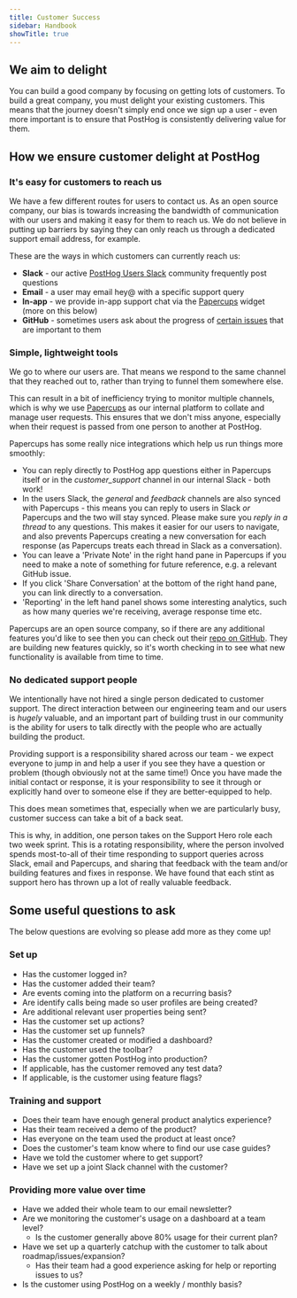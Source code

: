 ```yaml
---
title: Customer Success
sidebar: Handbook
showTitle: true
---
```


## We aim to delight

You can build a good company by focusing on getting lots of customers. To build a great company, you must delight your existing customers. This means that the journey doesn't simply end once we sign up a user - even more important is to ensure that PostHog is consistently delivering value for them. 

## How we ensure customer delight at PostHog

### It's easy for customers to reach us

We have a few different routes for users to contact us. As an open source company, our bias is towards increasing the bandwidth of communication with our users and making it easy for them to reach us. We do not believe in putting up barriers by saying they can only reach us through a dedicated support email address, for example. 

These are the ways in which customers can currently reach us:

- **Slack** - our active [PostHog Users Slack](posthogusers.slack.com) community frequently post questions
- **Email** - a user may email hey@ with a specific support query
- **In-app** - we provide in-app support chat via the [Papercups](https://papercups.io/) widget (more on this below)
- **GitHub** - sometimes users ask about the progress of [certain issues](https://github.com/PostHog/posthog) that are important to them

### Simple, lightweight tools

We go to where our users are. That means we respond to the same channel that they reached out to, rather than trying to funnel them somewhere else. 

This can result in a bit of inefficiency trying to monitor multiple channels, which is why we use [Papercups](https://papercups.io/) as our internal platform to collate and manage user requests. This ensures that we don't miss anyone, especially when their request is passed from one person to another at PostHog.  

Papercups has some really nice integrations which help us run things more smoothly:

- You can reply directly to PostHog app questions either in Papercups itself or in the _customer_support_ channel in our internal Slack - both work!
- In the users Slack, the _general_ and _feedback_ channels are also synced with Papercups - this means you can reply to users in Slack _or_ Papercups and the two will stay synced. Please make sure you _reply in a thread_ to any questions. This makes it easier for our users to navigate, and also prevents Papercups creating a new conversation for each response (as Papercups treats each thread in Slack as a conversation). 
- You can leave a 'Private Note' in the right hand pane in Papercups if you need to make a note of something for future reference, e.g. a relevant GitHub issue.
- If you click 'Share Conversation' at the bottom of the right hand pane, you can link directly to a conversation.
- 'Reporting' in the left hand panel shows some interesting analytics, such as how many queries we're receiving, average response time etc. 

Papercups are an open source company, so if there are any additional features you'd like to see then you can check out their [repo on GitHub](https://github.com/papercups-io/papercups/issues). They are building new features quickly, so it's worth checking in to see what new functionality is available from time to time.  

### No dedicated support people

We intentionally have not hired a single person dedicated to customer support. The direct interaction between our engineering team and our users is _hugely_ valuable, and an important part of building trust in our community is the ability for users to talk directly with the people who are actually building the product. 

Providing support is a responsibility shared across our team - we expect everyone to jump in and help a user if you see they have a question or problem (though obviously not at the same time!) Once you have made the initial contact or response, it is your responsibility to see it through or explicitly hand over to someone else if they are better-equipped to help. 

This does mean sometimes that, especially when we are particularly busy, customer success can take a bit of a back seat. 

This is why, in addition, one person takes on the Support Hero role each two week sprint. This is a rotating responsibility, where the person involved spends most-to-all of their time responding to support queries across Slack, email and Papercups, and sharing that feedback with the team and/or building features and fixes in response. We have found that each stint as support hero has thrown up a lot of really valuable feedback. 

## Some useful questions to ask

The below questions are evolving so please add more as they come up!

### Set up

- Has the customer logged in?
- Has the customer added their team?
- Are events coming into the platform on a recurring basis?
- Are identify calls being made so user profiles are being created?
- Are additional relevant user properties being sent?
- Has the customer set up actions?
- Has the customer set up funnels?
- Has the customer created or modified a dashboard?
- Has the customer used the toolbar?
- Has the customer gotten PostHog into production?
- If applicable, has the customer removed any test data?
- If applicable, is the customer using feature flags?

### Training and support

- Does their team have enough general product analytics experience?
- Has their team received a demo of the product?
- Has everyone on the team used the product at least once?
- Does the customer's team know where to find our use case guides?
- Have we told the customer where to get support?
- Have we set up a joint Slack channel with the customer?

### Providing more value over time

- Have we added their whole team to our email newsletter?
- Are we monitoring the customer's usage on a dashboard at a team level?
    - Is the customer generally above 80% usage for their current plan?
- Have we set up a quarterly catchup with the customer to talk about roadmap/issues/expansion?
    - Has their team had a good experience asking for help or reporting issues to us?
- Is the customer using PostHog on a weekly / monthly basis?
